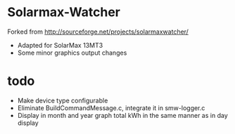 Solarmax-Watcher
================

Forked from http://sourceforge.net/projects/solarmaxwatcher/

* Adapted for SolarMax 13MT3
* Some minor graphics output changes

todo
====
* Make device type configurable
* Eliminate BuildCommandMessage.c, integrate it in smw-logger.c
* Display in month and year graph total kWh in the same manner as in day display

